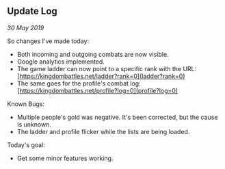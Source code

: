 Update Log
---
_30 May 2019_

So changes I've made today:

* Both incoming and outgoing combats are now visible.
* Google analytics implemented.
* The game ladder can now point to a specific rank with the URL: [https://kingdombattles.net/ladder?rank=0](ladder?rank=0)
* The same goes for the profile's combat log: [https://kingdombattles.net/profile?log=0](profile?log=0)

Known Bugs:

* Multiple people's gold was negative. It's been corrected, but the cause is unknown.
* The ladder and profile flicker while the lists are being loaded.

Today's goal:

* Get some minor features working.

